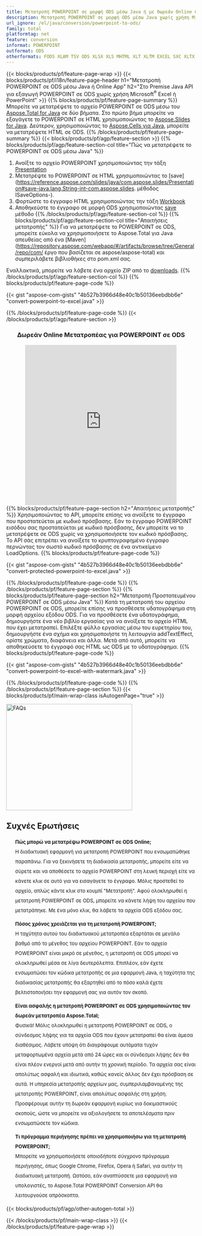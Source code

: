 ```yaml
---
title: Μετατροπή POWERPOINT σε μορφή ODS μέσω Java ή με δωρεάν Online Converter
description: Μετατροπή POWERPOINT σε μορφή ODS μέσω Java χωρίς χρήση Microsoft Excel ή PowerPoint ή διαδικτυακά. Δοκιμάστε γρήγορα τον δωρεάν διαδικτυακό μετατροπέα POWERPOINT σε ODS πριν ενσωματώσετε τον κώδικα. 
url_ignore: /el/java/conversion/powerpoint-to-ods/
family: total
platformtag: net
feature: conversion
informat: POWERPOINT
outformat: ODS
otherformats: FODS XLAM TSV ODS XLSX XLS MHTML XLT XLTM EXCEL SXC XLTX DIF MARKDOWN XLSB XLSM DOC DOCX DOCM DOT DOTM DOTX ODT OTT RTF WORD WORDML TEXT FLATOPX
---
```

{{< blocks/products/pf/feature-page-wrap >}}
{{< blocks/products/pf/i18n/feature-page-header h1="Μετατροπή POWERPOINT σε ODS μέσω Java ή Online App" h2="Στο Premise Java API για εξαγωγή POWERPOINT σε ODS χωρίς χρήση Microsoft<sup>&reg;</sup> Excel ή PowerPoint" >}}
{{% blocks/products/pf/feature-page-summary %}}
Μπορείτε να μετατρέψετε το αρχείο POWERPOINT σε ODS μέσω του [Aspose.Total for Java](https://products.aspose.com/total/java/) σε δύο βήματα. Στο πρώτο βήμα μπορείτε να εξαγάγετε το POWERPOINT σε HTML χρησιμοποιώντας το [Aspose.Slides for Java](https://products.aspose.com/slides/java/). Δεύτερον, χρησιμοποιώντας το [Aspose.Cells για Java](https://products.aspose.com/cells/java/), μπορείτε να μετατρέψετε HTML σε ODS.
{{% /blocks/products/pf/feature-page-summary  %}}
{{< blocks/products/pf/agp/feature-section >}}
{{% blocks/products/pf/agp/feature-section-col title="Πώς να μετατρέψετε το POWERPOINT σε ODS μέσω Java" %}}
1. Ανοίξτε το αρχείο POWERPOINT χρησιμοποιώντας την τάξη [Presentation](https://reference.aspose.com/slides/java/com.aspose.slides/Presentation)
2. Μετατρέψτε το POWERPOINT σε HTML χρησιμοποιώντας το [save](https://reference.aspose.com/slides/java/com.aspose.slides/Presentation#save-java.lang.String-int-com.aspose.slides. μέθοδος ISaveOptions-).
3. Φορτώστε το έγγραφο HTML χρησιμοποιώντας την τάξη [Workbook](https://reference.aspose.com/cells/java/com.aspose.cells/Workbook)
4. Αποθηκεύστε το έγγραφο σε μορφή ODS χρησιμοποιώντας [save](https://reference.aspose.com/cells/java/com.aspose.cells/workbook#save(java.lang.String,%20com.aspose.cells.SaveOptions)) μέθοδο
{{% /blocks/products/pf/agp/feature-section-col %}}
{{% blocks/products/pf/agp/feature-section-col title="Απαιτήσεις μετατροπής" %}}
Για να μετατρέψετε το POWERPOINT σε ODS, μπορείτε εύκολα να χρησιμοποιήσετε το Aspose.Total για Java απευθείας από ένα [Maven](https://repository.aspose.com/webapp/#/artifacts/browse/tree/General/repo/com/ έργο που βασίζεται σε aspose/aspose-total) και συμπεριλάβετε βιβλιοθήκες στο pom.xml σας.

Εναλλακτικά, μπορείτε να λάβετε ένα αρχείο ZIP από το [downloads](https://releases.aspose.com/total/java).
{{% /blocks/products/pf/agp/feature-section-col %}}
{{% blocks/products/pf/feature-page-code %}}

{{< gist "aspose-com-gists" "4b527b3966d48e40c1b50136eebdbb6e" "convert-powerpoint-to-excel.java" >}}


{{% /blocks/products/pf/feature-page-code %}}
{{< /blocks/products/pf/agp/feature-section >}}

<div class="container-fluid agp-content bg-white aboutfile box-1 vh100 section nopbtm">
<div class=container>
<div class=row>
<div class="demobox tc col-md-12 padding-0" align="center">

<h3>Δωρεάν Online Μετατροπέας για POWERPOINT σε ODS</h3>

<iframe title="Εργαλείο μετατροπής ods σε pptx" style="border: none; height: 426px;" scrolling="no" src="https://total-conversion-app-65z5r2lp.k8s.dynabic.com/?to=ods&from=pptx" id="child-iframe" width="80%"></iframe>

</div></div>
</div></div>
{{% blocks/products/pf/feature-page-section  h2="Απαιτήσεις μετατροπής" %}}
Χρησιμοποιώντας το API, μπορείτε επίσης να ανοίξετε το έγγραφο που προστατεύεται με κωδικό πρόσβασης. Εάν το έγγραφο POWERPOINT εισόδου σας προστατεύεται με κωδικό πρόσβασης, δεν μπορείτε να το μετατρέψετε σε ODS χωρίς να χρησιμοποιήσετε τον κωδικό πρόσβασης. Το API σάς επιτρέπει να ανοίξετε το κρυπτογραφημένο έγγραφο περνώντας τον σωστό κωδικό πρόσβασης σε ένα αντικείμενο LoadOptions.  
{{% blocks/products/pf/feature-page-code %}}

{{< gist "aspose-com-gists" "4b527b3966d48e40c1b50136eebdbb6e" "convert-protected-powerpoint-to-excel.java" >}}

{{% /blocks/products/pf/feature-page-code  %}}
{{% /blocks/products/pf/feature-page-section %}}
{{% blocks/products/pf/feature-page-section  h2="Μετατροπή Προστατευμένου POWERPOINT σε ODS μέσω Java" %}}
Κατά τη μετατροπή του αρχείου POWERPOINT σε ODS, μπορείτε επίσης να προσθέσετε υδατογράφημα στη μορφή αρχείου εξόδου ODS. Για να προσθέσετε ένα υδατογράφημα, δημιουργήστε ένα νέο βιβλίο εργασίας για να ανοίξετε το αρχείο HTML που έχει μετατραπεί. Επιλέξτε φύλλο εργασίας μέσω του ευρετηρίου του, δημιουργήστε ένα σχήμα και χρησιμοποιήστε τη λειτουργία addTextEffect, ορίστε χρώματα, διαφάνεια και άλλα. Μετά από αυτό, μπορείτε να αποθηκεύσετε το έγγραφό σας HTML ως ODS με το υδατογράφημα. 
{{% blocks/products/pf/feature-page-code %}}

{{< gist "aspose-com-gists" "4b527b3966d48e40c1b50136eebdbb6e" "convert-powerpoint-to-excel-with-watermark.java" >}}

{{% /blocks/products/pf/feature-page-code  %}}
{{% /blocks/products/pf/feature-page-section %}}
{{< blocks/products/pf/main-wrap-class isAutogenPage="true" >}}
<style>.howtolist li{margin-right: 0!important;line-height: 26px;position: relative;margin-bottom: 10px;font-size: 13px;list-style-type: none;}</style>
<div class="col-md-12 tl bg-gray-dark howtolist section">
  <a class="anchor" name="faqpage"></a>
  <div class="container tl dflex" itemscope="" itemtype="https://schema.org/FAQPage">
      <div class="col-md-4 howtosectiongfx">
          <img class="social-panel-hide-on-mobile" src="https://www.groupdocs.cloud/templates/brand/images/groupdocs/conversion/groupdocs_conversion-brand.png" alt="FAQs" width="335" height="283">
      </div>
      <div class="howtosection col-md-8">
          <div>
              <h2>Συχνές Ερωτήσεις</h2>
              <ul>
                  <li itemscope="" itemprop="mainEntity" itemtype="https://schema.org/Question">
                      <div>
                          <span itemprop="name"><b>Πώς μπορώ να μετατρέψω POWERPOINT σε ODS Online;</b></span>
                      </div>
                      <div itemscope="" itemprop="acceptedAnswer" itemtype="https://schema.org/Answer">
                          <span itemprop="text">Η διαδικτυακή εφαρμογή για μετατροπή POWERPOINT που ενσωματώθηκε παραπάνω. Για να ξεκινήσετε τη διαδικασία μετατροπής, μπορείτε είτε να σύρετε και να αποθέσετε το αρχείο POWERPOINT στη λευκή περιοχή είτε να κάνετε κλικ σε αυτό για να εισαγάγετε το έγγραφο. Μόλις προστεθεί το αρχείο, απλώς κάντε κλικ στο κουμπί "Μετατροπή". Αφού ολοκληρωθεί η μετατροπή POWERPOINT σε ODS, μπορείτε να κάνετε λήψη του αρχείου που μετατράπηκε. Με ένα μόνο κλικ, θα λάβετε τα αρχεία ODS εξόδου σας.</span>
                      </div>
                  </li>
                  <li itemscope="" itemprop="mainEntity" itemtype="https://schema.org/Question">
                      <div>
                          <span itemprop="name"><b>Πόσος χρόνος χρειάζεται για τη μετατροπή POWERPOINT;</b></span>
                      </div>
                      <div itemscope="" itemprop="acceptedAnswer" itemtype="https://schema.org/Answer">
                          <span itemprop="text">Η ταχύτητα αυτού του διαδικτυακού μετατροπέα εξαρτάται σε μεγάλο βαθμό από το μέγεθος του αρχείου POWERPOINT. Εάν το αρχείο POWERPOINT είναι μικρό σε μέγεθος, η μετατροπή σε ODS μπορεί να ολοκληρωθεί μέσα σε λίγα δευτερόλεπτα. Επιπλέον, εάν έχετε ενσωματώσει τον κώδικα μετατροπής σε μια εφαρμογή Java, η ταχύτητα της διαδικασίας μετατροπής θα εξαρτηθεί από το πόσο καλά έχετε βελτιστοποιήσει την εφαρμογή σας για αυτόν τον σκοπό.</span>
                      </div>
                  </li>
                  <li itemscope="" itemprop="mainEntity" itemtype="https://schema.org/Question">
                      <div>
                          <span itemprop="name"><b>Είναι ασφαλής η μετατροπή POWERPOINT σε ODS χρησιμοποιώντας τον δωρεάν μετατροπέα Aspose.Total;</b></span>
                      </div>
                      <div itemscope="" itemprop="acceptedAnswer" itemtype="https://schema.org/Answer">
                          <span itemprop="text">Φυσικά! Μόλις ολοκληρωθεί η μετατροπή POWERPOINT σε ODS, ο σύνδεσμος λήψης για τα αρχεία ODS που έχουν μετατραπεί θα είναι άμεσα διαθέσιμος. Λάβετε υπόψη ότι διαγράφουμε αυτόματα τυχόν μεταφορτωμένα αρχεία μετά από 24 ώρες και οι σύνδεσμοι λήψης δεν θα είναι πλέον ενεργοί μετά από αυτήν τη χρονική περίοδο. Τα αρχεία σας είναι απολύτως ασφαλή και ιδιωτικά, καθώς κανείς άλλος δεν έχει πρόσβαση σε αυτά. Η υπηρεσία μετατροπής αρχείων μας, συμπεριλαμβανομένης της μετατροπής POWERPOINT, είναι απολύτως ασφαλής στη χρήση. Προσφέρουμε αυτήν τη δωρεάν εφαρμογή κυρίως για δοκιμαστικούς σκοπούς, ώστε να μπορείτε να αξιολογήσετε τα αποτελέσματα πριν ενσωματώσετε τον κώδικα.</span>
                      </div>
                  </li>                 
                  <li itemscope="" itemprop="mainEntity" itemtype="https://schema.org/Question">
                      <div>
                          <span itemprop="name"><b>Τι πρόγραμμα περιήγησης πρέπει να χρησιμοποιήσω για τη μετατροπή POWERPOINT;</b></span>
                      </div>
                      <div itemscope="" itemprop="acceptedAnswer" itemtype="https://schema.org/Answer">
                          <span itemprop="text">Μπορείτε να χρησιμοποιήσετε οποιοδήποτε σύγχρονο πρόγραμμα περιήγησης, όπως Google Chrome, Firefox, Opera ή Safari, για αυτήν τη διαδικτυακή μετατροπή. Ωστόσο, εάν αναπτύσσετε μια εφαρμογή για υπολογιστές, το Aspose.Total POWERPOINT Conversion API θα λειτουργούσε απρόσκοπτα.</span>
                      </div>
                  </li>
              </ul>
          </div>
      </div>
  </div>
{{< blocks/products/pf/agp/other-autogen-total >}}

{{< /blocks/products/pf/main-wrap-class >}}
{{< /blocks/products/pf/feature-page-wrap >}}